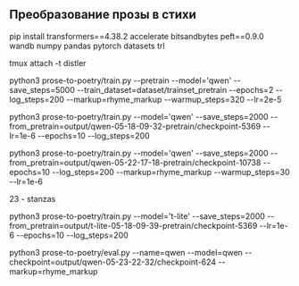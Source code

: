 ## Преобразование прозы в стихи

pip install transformers==4.38.2 accelerate bitsandbytes peft==0.9.0 wandb numpy pandas pytorch datasets trl

tmux attach -t distler

python3 prose-to-poetry/train.py --pretrain --model='qwen' --save_steps=5000 --train_dataset=dataset/trainset_pretrain --epochs=2 --log_steps=200 --markup=rhyme_markup --warmup_steps=320 --lr=2e-5

python3 prose-to-poetry/train.py --model='qwen' --save_steps=2000 --from_pretrain=output/qwen-05-18-09-32-pretrain/checkpoint-5369 --lr=1e-6 --epochs=10 --log_steps=200

python3 prose-to-poetry/train.py --model='qwen' --save_steps=2000 --from_pretrain=output/qwen-05-22-17-18-pretrain/checkpoint-10738 --epochs=10 --log_steps=200 --markup=rhyme_markup --warmup_steps=30 --lr=1e-6

23 - stanzas

python3 prose-to-poetry/train.py --model='t-lite' --save_steps=2000 --from_pretrain=output/t-lite-05-18-09-39-pretrain/checkpoint-5369 --lr=1e-6 --epochs=10 --log_steps=200

python3 prose-to-poetry/eval.py --name=qwen --model=qwen --checkpoint=output/qwen-05-23-22-32/checkpoint-624 --markup=rhyme_markup

